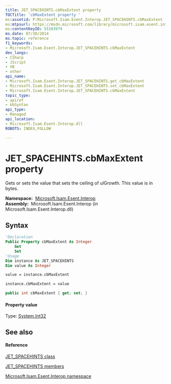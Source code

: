 ```yaml
---
title: JET_SPACEHINTS.cbMaxExtent property 
TOCTitle: 'cbMaxExtent property '
ms:assetid: P:Microsoft.Isam.Esent.Interop.JET_SPACEHINTS.cbMaxExtent
ms:mtpsurl: https://msdn.microsoft.com/library/microsoft.isam.esent.interop.jet_spacehints.cbmaxextent(v=EXCHG.10)
ms:contentKeyID: 55103979
ms.date: 07/30/2014
ms.topic: reference
f1_keywords:
- Microsoft.Isam.Esent.Interop.JET_SPACEHINTS.cbMaxExtent
dev_langs:
- CSharp
- JScript
- VB
- other
api_name: 
- Microsoft.Isam.Esent.Interop.JET_SPACEHINTS.get_cbMaxExtent
- Microsoft.Isam.Esent.Interop.JET_SPACEHINTS.set_cbMaxExtent
- Microsoft.Isam.Esent.Interop.JET_SPACEHINTS.cbMaxExtent
topic_type: 
- apiref
- kbSyntax
api_type: 
- Managed
api_location: 
- Microsoft.Isam.Esent.Interop.dll
ROBOTS: INDEX,FOLLOW

---
```


# JET_SPACEHINTS.cbMaxExtent property

Gets or sets the value that sets the ceiling of ulGrowth. This value is in bytes.

**Namespace:**  [Microsoft.Isam.Esent.Interop](hh596136\(v=exchg.10\).md)  
**Assembly:**  Microsoft.Isam.Esent.Interop (in Microsoft.Isam.Esent.Interop.dll)

## Syntax

``` vb
'Declaration
Public Property cbMaxExtent As Integer
    Get
    Set
'Usage
Dim instance As JET_SPACEHINTS
Dim value As Integer

value = instance.cbMaxExtent

instance.cbMaxExtent = value
```

``` csharp
public int cbMaxExtent { get; set; }
```

#### Property value

Type: [System.Int32](https://docs.microsoft.com/dotnet/api/system.int32?redirectedfrom=MSDN)  

## See also

#### Reference

[JET_SPACEHINTS class](dn351095\(v=exchg.10\).md)

[JET_SPACEHINTS members](dn351096\(v=exchg.10\).md)

[Microsoft.Isam.Esent.Interop namespace](hh596136\(v=exchg.10\).md)

